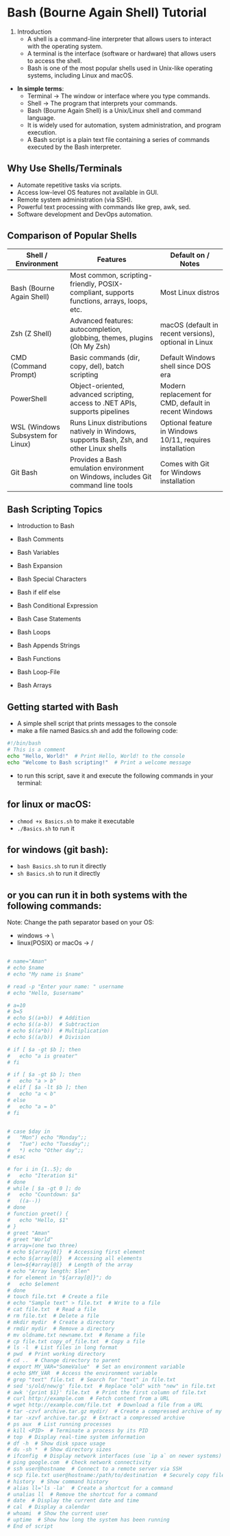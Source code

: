 # Bash (Bourne Again Shell) Tutorial

1. Introduction
   - A shell is a command-line interpreter that allows users to interact with the operating system.
   - A terminal is the interface (software or hardware) that allows users to access the shell.
   - Bash is one of the most popular shells used in Unix-like operating systems, including Linux and macOS.

- **In simple terms**:
  - Terminal → The window or interface where you type commands.
  - Shell → The program that interprets your commands.
  - Bash (Bourne Again Shell) is a Unix/Linux shell and command language.
  - It is widely used for automation, system administration, and program execution.
  - A Bash script is a plain text file containing a series of commands executed by the Bash interpreter.

## Why Use Shells/Terminals

- Automate repetitive tasks via scripts.
- Access low-level OS features not available in GUI.
- Remote system administration (via SSH).
- Powerful text processing with commands like grep, awk, sed.
- Software development and DevOps automation.

## Comparison of Popular Shells

| Shell / Environment               | Features                                                                                  | Default on / Notes                                       |
| --------------------------------- | ----------------------------------------------------------------------------------------- | -------------------------------------------------------- |
| Bash (Bourne Again Shell)         | Most common, scripting-friendly, POSIX-compliant, supports functions, arrays, loops, etc. | Most Linux distros                                       |
| Zsh (Z Shell)                     | Advanced features: autocompletion, globbing, themes, plugins (Oh My Zsh)                  | macOS (default in recent versions), optional in Linux    |
| CMD (Command Prompt)              | Basic commands (dir, copy, del), batch scripting                                          | Default Windows shell since DOS era                      |
| PowerShell                        | Object-oriented, advanced scripting, access to .NET APIs, supports pipelines              | Modern replacement for CMD, default in recent Windows    |
| WSL (Windows Subsystem for Linux) | Runs Linux distributions natively in Windows, supports Bash, Zsh, and other Linux shells  | Optional feature in Windows 10/11, requires installation |
| Git Bash                          | Provides a Bash emulation environment on Windows, includes Git command line tools         | Comes with Git for Windows installation                  |

## Bash Scripting Topics

- Introduction to Bash
- Bash Comments
- Bash Variables
- Bash Expansion
- Bash Special Characters
- Bash if elif else
- Bash Conditional Expression
- Bash Case Statements

- Bash Loops
- Bash Appends Strings
- Bash Functions
- Bash Loop-File
- Bash Arrays

## Getting started with Bash

- A simple shell script that prints messages to the console
- make a file named Basics.sh and add the following code:

```bash
#!/bin/bash
# This is a comment
echo "Hello, World!"  # Print Hello, World! to the console
echo "Welcome to Bash scripting!"  # Print a welcome message
```

- to run this script, save it and execute the following commands in your terminal:

## for linux or macOS:

- `chmod +x Basics.sh` to make it executable
- `./Basics.sh` to run it

## for windows (git bash):

- `bash Basics.sh` to run it directly
- `sh Basics.sh` to run it directly

## or you can run it in both systems with the following commands:

Note: Change the path separator based on your OS:

- windows -> \
- linux(POSIX) or macOs -> /

```bash

# name="Aman"
# echo $name
# echo "My name is $name"

# read -p "Enter your name: " username
# echo "Hello, $username"

# a=10
# b=5
# echo $((a+b))  # Addition
# echo $((a-b))  # Subtraction
# echo $((a*b))  # Multiplication
# echo $((a/b))  # Division

# if [ $a -gt $b ]; then
#   echo "a is greater"
# fi

# if [ $a -gt $b ]; then
#   echo "a > b"
# elif [ $a -lt $b ]; then
#   echo "a < b"
# else
#   echo "a = b"
# fi


# case $day in
#   "Mon") echo "Monday";;
#   "Tue") echo "Tuesday";;
#   *) echo "Other day";;
# esac

# for i in {1..5}; do
#   echo "Iteration $i"
# done
# while [ $a -gt 0 ]; do
#   echo "Countdown: $a"
#   ((a--))
# done
# function greet() {
#   echo "Hello, $1"
# }
# greet "Aman"
# greet "World"
# array=(one two three)
# echo ${array[0]}  # Accessing first element
# echo ${array[@]}  # Accessing all elements
# len=${#array[@]}  # Length of the array
# echo "Array length: $len"
# for element in "${array[@]}"; do
#   echo $element
# done
# touch file.txt  # Create a file
# echo "Sample text" > file.txt  # Write to a file
# cat file.txt  # Read a file
# rm file.txt  # Delete a file
# mkdir mydir  # Create a directory
# rmdir mydir  # Remove a directory
# mv oldname.txt newname.txt  # Rename a file
# cp file.txt copy_of_file.txt  # Copy a file
# ls -l  # List files in long format
# pwd  # Print working directory
# cd ..  # Change directory to parent
# export MY_VAR="SomeValue"  # Set an environment variable
# echo $MY_VAR  # Access the environment variable
# grep "text" file.txt  # Search for "text" in file.txt
# sed 's/old/new/g' file.txt  # Replace "old" with "new" in file.txt
# awk '{print $1}' file.txt  # Print the first column of file.txt
# curl http://example.com  # Fetch content from a URL
# wget http://example.com/file.txt  # Download a file from a URL
# tar -czvf archive.tar.gz mydir/  # Create a compressed archive of my
# tar -xzvf archive.tar.gz  # Extract a compressed archive
# ps aux  # List running processes
# kill <PID>  # Terminate a process by its PID
# top  # Display real-time system information
# df -h  # Show disk space usage
# du -sh *  # Show directory sizes
# ifconfig  # Display network interfaces (use `ip a` on newer systems)
# ping google.com  # Check network connectivity
# ssh user@hostname  # Connect to a remote server via SSH
# scp file.txt user@hostname:/path/to/destination  # Securely copy files
# history  # Show command history
# alias ll='ls -la'  # Create a shortcut for a command
# unalias ll  # Remove the shortcut for a command
# date  # Display the current date and time
# cal  # Display a calendar
# whoami  # Show the current user
# uptime  # Show how long the system has been running
# End of script
```
